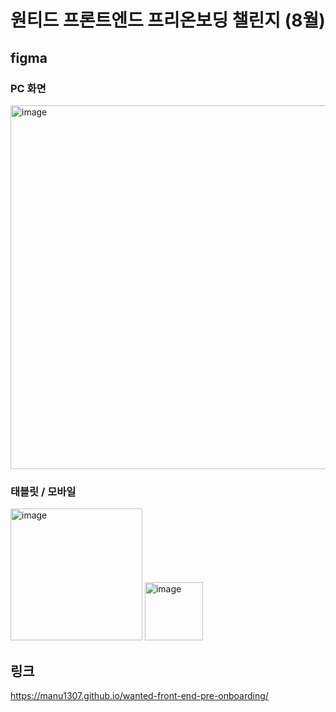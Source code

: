 # 원티드 프론트엔드 프리온보딩 챌린지 (8월)

## figma
### PC 화면
<img width="582" alt="image" src="https://github.com/manu1307/wanted-front-end-pre-onboarding/assets/66587876/6457f44a-2a7c-47b8-81f7-0e04be93f767">

### 태블릿 / 모바일
<img width="211" alt="image" src="https://github.com/manu1307/wanted-front-end-pre-onboarding/assets/66587876/2717b7d2-cea7-4b4f-b375-458997469baf">
<img width="93" alt="image" src="https://github.com/manu1307/wanted-front-end-pre-onboarding/assets/66587876/6405dae8-20c8-42fe-8d5c-54b4c61eb55a">


## 링크
https://manu1307.github.io/wanted-front-end-pre-onboarding/
